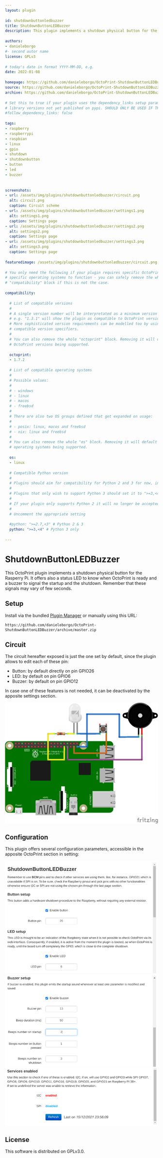 ```yaml
---
layout: plugin

id: shutdownbuttonledbuzzer
title: ShutdownButtonLEDBuzzer
description: This plugin implements a shutdown physical button for the Rasperry Pi, with a buzzer and a status LED.

authors:
- danieleborgo
#- second autor name
license: GPLv3

# today's date in format YYYY-MM-DD, e.g.
date: 2022-01-08

homepage: https://github.com/danieleborgo/OctoPrint-ShutdownButtonLEDBuzzer
source: https://github.com/danieleborgo/OctoPrint-ShutdownButtonLEDBuzzer
archive: https://github.com/danieleborgo/OctoPrint-ShutdownButtonLEDBuzzer/archive/master.zip

# Set this to true if your plugin uses the dependency_links setup parameter to include
# library versions not yet published on pypi. SHOULD ONLY BE USED IF THERE IS NO OTHER OPTION!
#follow_dependency_links: false

tags:
- raspberry
- raspberrypi
- raspbian
- linux
- gpio
- shutdown
- shutdownbutton
- button
- led
- buzzer


screenshots:
- url: /assets/img/plugins/shutdownbuttonledbuzzer/circuit.png
  alt: circuit.png
  caption: Circuit scheme
- url: /assets/img/plugins/shutdownbuttonledbuzzer/settings1.png
  alt: settings1.png
  caption: Settings page
- url: /assets/img/plugins/shutdownbuttonledbuzzer/settings2.png
  alt: settings2.png
  caption: Settings page
- url: /assets/img/plugins/shutdownbuttonledbuzzer/settings3.png
  alt: settings3.png
  caption: Settings page

featuredimage: /assets/img/plugins/shutdownbuttonledbuzzer/circuit.png

# You only need the following if your plugin requires specific OctoPrint versions or
# specific operating systems to function - you can safely remove the whole
# "compatibility" block if this is not the case.

compatibility:

  # List of compatible versions
  #
  # A single version number will be interpretated as a minimum version requirement,
  # e.g. "1.3.1" will show the plugin as compatible to OctoPrint versions 1.3.1 and up.
  # More sophisticated version requirements can be modelled too by using PEP440
  # compatible version specifiers.
  #
  # You can also remove the whole "octoprint" block. Removing it will default to all
  # OctoPrint versions being supported.

  octoprint:
  - 1.7.2

  # List of compatible operating systems
  #
  # Possible values:
  #
  # - windows
  # - linux
  # - macos
  # - freebsd
  #
  # There are also two OS groups defined that get expanded on usage:
  #
  # - posix: linux, macos and freebsd
  # - nix: linux and freebsd
  #
  # You can also remove the whole "os" block. Removing it will default to all
  # operating systems being supported.

  os:
  - linux

  # Compatible Python version
  #
  # Plugins should aim for compatibility for Python 2 and 3 for now, in which case the value should be ">=2.7,<4".
  #
  # Plugins that only wish to support Python 3 should set it to ">=3,<4".
  #
  # If your plugin only supports Python 2 it will no longer be accepted on the plugin repository.
  #
  # Uncomment the appropriate setting

  #python: ">=2.7,<3" # Python 2 & 3
  python: ">=3,<4" # Python 3 only

---
```


# ShutdownButtonLEDBuzzer

This OctoPrint plugin implements a shutdown physical button
for the Rasperry Pi. It offers also a status LED to know when
OctoPrint is ready and a buzzer to signal the startup and
the shutdown. Remember that these signals may vary of few
seconds.

## Setup

Install via the bundled [Plugin Manager](https://docs.octoprint.org/en/master/bundledplugins/pluginmanager.html)
or manually using this URL:

    https://github.com/danieleborgo/OctoPrint-ShutdownButtonLEDBuzzer/archive/master.zip


## Circuit

The circuit hereafter exposed is just the one set by default,
since the plugin allows to edit each of these pin:

- Button: by default directly on pin GPIO26
- LED: by default on pin GPIO6
- Buzzer: by default on pin GPIO12

In case one of these features is not needed, it can be
deactivated by the apposite settings section.

![circuit](/assets/img/plugins/shutdownbuttonledbuzzer/circuit.png)

## Configuration

This plugin offers several configuration parameters,
accessible in the apposite OctoPrint section in setting:

![settings1](/assets/img/plugins/shutdownbuttonledbuzzer/settings1.png)
![settings2](/assets/img/plugins/shutdownbuttonledbuzzer/settings2.png)
![settings3](/assets/img/plugins/shutdownbuttonledbuzzer/settings3.png)

## License

This software is distributed on GPLv3.0.
